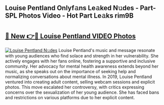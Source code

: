 ## Louise Pentland Onlyf𝚊ns Le𝚊ked N𝚞des - Part-SPL Photos Video - Hot Part Le𝚊ks rim9B

# <h2><a href="http://ac42550.deff.icu/?id=Louise+Pentland">🔗 New 👉🔴 Louise Pentland VIDEO Photos</a></h2>

[![Louise Pentland N𝚞des](https://i.imgur.com/rIISA9y.gif)](http://ac42550.deff.icu/?id=Louise+Pentland)
Louise Pentland's music and message resonate with young audiences who find solace and strength in her vulnerability. She actively engages with her fans online, fostering a supportive and inclusive community. Her advocacy for mental health awareness extends beyond her music, as she speaks out on the importance of seeking help and normalizing conversations about mental illness. In 2019, Louise Pentland ventured into creating adult content, selling webcam sessions and explicit photos. This move escalated her controversy, with critics expressing concerns over the sexualization of her young audience. She has faced bans and restrictions on various platforms due to her explicit content.
